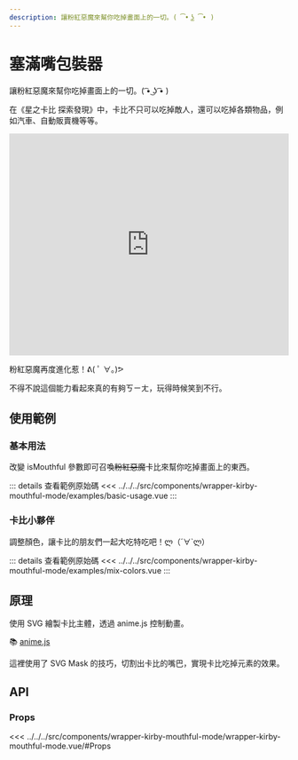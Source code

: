 ```yaml
---
description: 讓粉紅惡魔來幫你吃掉畫面上的一切。( ͡• ͜ʖ ͡• )
---
```


<script setup>
import BasicUsage from '../../../src/components/wrapper-kirby-mouthful-mode/examples/basic-usage.vue'
import MixColors from '../../../src/components/wrapper-kirby-mouthful-mode/examples/mix-colors.vue'
</script>

# 塞滿嘴包裝器 <Badge type="info" text="wrapper" />

讓粉紅惡魔來幫你吃掉畫面上的一切。( ͡• ͜ʖ ͡• )

在《星之卡比 探索發現》中，卡比不只可以吃掉敵人，還可以吃掉各類物品，例如汽車、自動販賣機等等。

<iframe width="100%" height="400"
src="https://www.youtube.com/embed/1TnQh8xbGBg?si=Bt44bGxHD4Ccp4Ks"
title="YouTube video player"
frameborder="0"
allow="accelerometer; autoplay; clipboard-write; encrypted-media; gyroscope; picture-in-picture; web-share"
 referrerpolicy="strict-origin-when-cross-origin"
  allowfullscreen></iframe>

粉紅惡魔再度進化惹！ᕕ( ﾟ ∀。)ᕗ

不得不說這個能力看起來真的有夠ㄎㄧㄤ，玩得時候笑到不行。

## 使用範例

### 基本用法

改變 isMouthful 參數即可召喚~~粉紅惡魔~~卡比來幫你吃掉畫面上的東西。

<basic-usage/>

::: details 查看範例原始碼
<<< ../../../src/components/wrapper-kirby-mouthful-mode/examples/basic-usage.vue
:::

### 卡比小夥伴

調整顏色，讓卡比的朋友們一起大吃特吃吧！ლ（´∀`ლ）

<mix-colors/>

::: details 查看範例原始碼
<<< ../../../src/components/wrapper-kirby-mouthful-mode/examples/mix-colors.vue
:::

## 原理

使用 SVG 繪製卡比主體，透過 anime.js 控制動畫。

📚 [anime.js](https://animejs.com/)

這裡使用了 SVG Mask 的技巧，切割出卡比的嘴巴，實現卡比吃掉元素的效果。

## API

### Props

<<< ../../../src/components/wrapper-kirby-mouthful-mode/wrapper-kirby-mouthful-mode.vue/#Props
